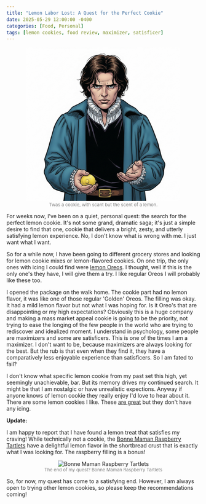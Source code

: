 ```yaml
---
title: "Lemon Labor Lost: A Quest for the Perfect Cookie"
date: 2025-05-29 12:00:00 -0400
categories: [Food, Personal]
tags: [lemon cookies, food review, maximizer, satisficer]
---
```




<figure style="text-align: center;">
  <img src="/assets/img/lemon-hamlet.png" alt="Twas but a cookie, with lemon" style="width: 400px; height: auto;">
  <figcaption style="font-size: smaller; color: gray;">Twas a cookie, with scant but the scent of a lemon.</figcaption>
</figure>

For weeks now, I've been on a quiet, personal quest: the search for the perfect lemon cookie. It's not some grand, dramatic saga; it's just a simple desire to find that one, cookie that delivers a bright, zesty, and utterly satisfying lemon experience. No, I don't know what is wrong with me. I just want what I want.

So for a while now, I have been going to different grocery stores and looking for lemon cookie mixes or lemon-flavored cookies. On one trip, the only ones with icing I could find were [lemon Oreos](https://www.oreo.com/products/oreo-lemon-cookies?Size=2+Pack). I thought, well if this is the only one's they have, I will give them a try. I like regular Oreos I will probably like these too. 

I opened the package on the walk home. The cookie part had no lemon flavor, it was like one of those regular 'Golden' Oreos. The filling was okay. It had a mild lemon flavor but not what I was hoping for. Is it Oreo's that are disappointing or my high expectations? Obviously this is a huge company and making a mass market appeal cookie is going to be the priority, not trying to ease the longing of the few people in the world who are trying to rediscover and idealized moment. I understand in psychology, some people are maximizers and some are satisficers. This is one of the times I am a maximizer. I don't want to be, because maximizers are always looking for the best. But the rub is that even when they find it, they have a comparatively less enjoyable experience than satisficers. So I am fated to fail?

I don't know what specific lemon cookie from my past set this high, yet seemingly unachievable, bar. But its memory drives my continued search. It might be that I am nostalgic or have unrealistic expections. Anyway if anyone knows of lemon cookie they really enjoy I'd love to hear about it.
There are some lemon cookies I like. These [are great](https://www.tatesbakeshop.com/cookies/flavors/new-lemon-cookies) but they don't have any icing.


**Update:**

I am happy to report that I have found a lemon treat that satisfies my craving! While technically not a cookie, the [Bonne Maman Raspberry Tartlets](https://bonnemaman.us/products/bonne-maman-raspberry-tartlets-copy) have a delightful lemon flavor in the shortbread crust that is exactly what I was looking for. The raspberry filling is a bonus!

<figure style="text-align: center;">
  <img src="https://bonnemaman.us/cdn/shop/products/Raspberry_copy_1024x1024.png?v=1614638290" alt="Bonne Maman Raspberry Tartlets" style="width: 300px; height: auto;">
  <figcaption style="font-size: smaller; color: gray;">The end of my quest? Bonne Maman Raspberry Tartlets</figcaption>
</figure>

So, for now, my quest has come to a satisfying end. However, I am always open to trying other lemon cookies, so please keep the recommendations coming! 



